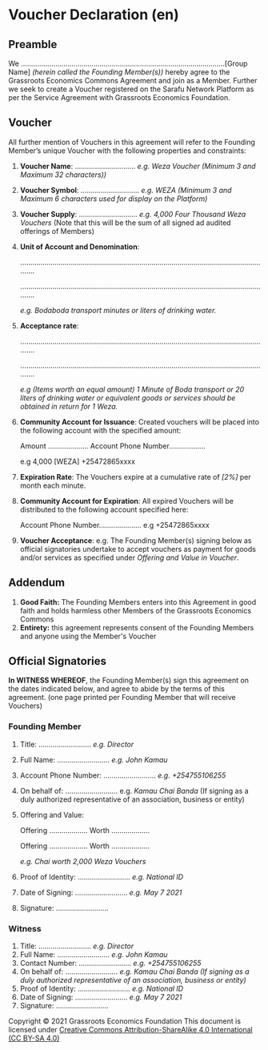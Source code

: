 # **Voucher Declaration (en)**

## Preamble

We .....................................................................................................[Group Name] _(herein called the Founding Member(s))_ hereby agree to the Grassroots Economics Commons Agreement and join as a Member. Further we seek to create a Voucher registered on the Sarafu Network Platform as per the Service Agreement with Grassroots Economics Foundation.

## Voucher
All further mention of Vouchers in this agreement will refer to the Founding Member’s unique Voucher with the following properties and constraints:

1. **Voucher Name**: .............................. _e.g. Weza Voucher (Minimum 3 and Maximum 32 characters))_
2. **Voucher Symbol**: ............................. _e.g. WEZA (Minimum 3 and Maximum 6 characters used for display on the Platform)_
3. **Voucher Supply**: ............................. _e.g. 4,000 Four Thousand Weza Vouchers_ (Note that this will be the sum of all signed ad audited offerings of Members)
4. **Unit of Account and Denomination**:

    ..............................................................................................................................


    .............................................................................................................................. 


    _e.g. Bodaboda transport minutes or liters of drinking water._

5. **Acceptance rate**:

    ..............................................................................................................................

    ..............................................................................................................................

    _e.g (Items worth an equal amount) 1 Minute of Boda transport or 20 liters of drinking water or equivalent goods or services should be obtained in return for 1 Weza._
    
7. **Community Account for Issuance**: Created vouchers will be placed into the following account with the specified amount: 

    Amount .................... Account Phone Number..................


    e.g 4,000 [WEZA] +25472865xxxx

8. **Expiration Rate**: The Vouchers expire at a cumulative rate of _[2%]_ per month each minute.
9. **Community Account for Expiration**: All expired Vouchers will be distributed to the following account specified here:

    Account Phone Number..................... e.g +25472865xxxx

10. **Voucher Acceptance**: e.g. The Founding Member(s) signing below as official signatories undertake to accept vouchers as payment for goods and/or services as specified under _Offering and Value in Voucher_.


## **Addendum**

1. **Good Faith:** The Founding Members enters into this Agreement in good faith and holds harmless other Members of the Grassroots Economics Commons
2. **Entirety:** this agreement represents consent of the Founding Members and anyone using the Member's Voucher


## **Official Signatories**

**In WITNESS WHEREOF**, the Founding Member(s) sign this agreement on the dates indicated below, and agree to abide by the terms of this agreement. (one page printed per Founding Member that will receive Vouchers)

### Founding Member 

1. Title: .......................... _e.g. Director_
2. Full Name: .......................... _e.g. John Kamau_
3. Account Phone Number: .......................... _e.g. +254755106255_
4. On behalf of: .......................... e.g. _Kamau Chai Banda_ (If signing as a duly authorized representative of an association, business or entity)
5. Offering and Value: 

    Offering ................... Worth ...................


    Offering ................... Worth ...................


    _e.g. Chai worth 2,000 Weza Vouchers_

6. Proof of Identity: .......................... _e.g. National ID_
7. Date of Signing: .......................... _e.g. May 7 2021_
8. Signature: ..........................

### Witness 

1. Title: .......................... _e.g. Director_
2. Full Name: .......................... _e.g. John Kamau_
3. Contact Number: .......................... _e.g. +254755106255_
4. On behalf of: .......................... _e.g. Kamau Chai Banda (If signing as a duly authorized representative of an association, business or entity)_
5. Proof of Identity: .......................... _e.g. National ID_
6. Date of Signing: .......................... _e.g. May 7 2021_
7. Signature: ..........................

Copyright © 2021 Grassroots Economics Foundation
This document is licensed under [Creative Commons Attribution-ShareAlike 4.0 International (CC BY-SA 4.0)](https://creativecommons.org/licenses/by-sa/4.0/ )
